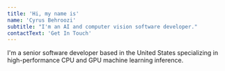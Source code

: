 ```yaml
---
title: 'Hi, my name is'
name: 'Cyrus Behroozi'
subtitle: "I'm an AI and computer vision software developer."
contactText: 'Get In Touch'
---
```


I'm a senior software developer based in the United States specializing in high-performance CPU and GPU machine learning inference.
